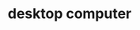 ---
layout: objects
title: desktop computer
emoji: desktop_computer
permalink: 🖥.html
image: assets/img/3moji/desktop_computer.png
---